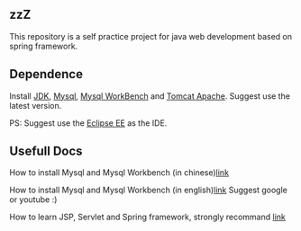 

## zzZ
This repository is a self practice project for java web development based on spring framework.

## Dependence

Install [JDK](https://www.oracle.com/java/technologies/javase-downloads.html), [Mysql](https://dev.mysql.com/downloads/installer/), [Mysql WorkBench](https://dev.mysql.com/downloads/workbench/) and [Tomcat Apache](http://tomcat.apache.org/). Suggest use the latest version.

PS: Suggest use the [Eclipse EE](https://www.eclipse.org/downloads/packages/release/kepler/sr2/eclipse-ide-java-ee-developers) as the IDE.

## Usefull Docs

How to install Mysql and Mysql Workbench (in chinese)[link](https://www.eclipse.org/downloads/packages/release/kepler/sr2/eclipse-ide-java-ee-developers)

How to install Mysql and Mysql Workbench (in english)[link](https://www.youtube.com/watch?v=GIRcpjg-3Eg) Suggest google or youtube :)

How to learn JSP, Servlet and Spring framework, strongly recommand [link](https://www.youtube.com/c/Telusko/playlists)
